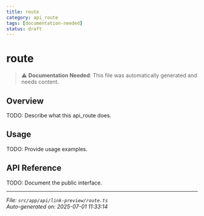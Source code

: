 ```yaml
---
title: route
category: api_route
tags: [documentation-needed]
status: draft
---
```


# route

> ⚠️ **Documentation Needed**: This file was automatically generated and needs content.

## Overview

TODO: Describe what this api_route does.

## Usage

TODO: Provide usage examples.

## API Reference

TODO: Document the public interface.

---

*File: `src/app/api/link-preview/route.ts`*  
*Auto-generated on: 2025-07-01 11:33:14*
